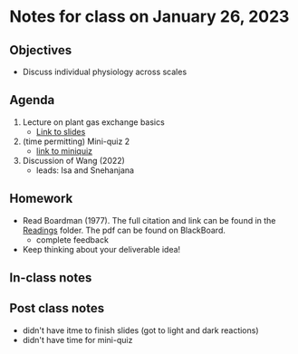 # Notes for class on January 26, 2023

## Objectives
- Discuss individual physiology across scales

## Agenda
1. Lecture on plant gas exchange basics
	- [Link to slides](../lecture_slides/slides_01.24.2023.pdf)
2. (time permitting) Mini-quiz 2
	- [link to miniquiz](../miniquizzes/miniquiz2_01.26.2023.pdf)
3. Discussion of Wang (2022)
	- leads: Isa and Snehanjana

## Homework
- Read Boardman (1977). The full citation and link can be found in the 
[Readings](../readings) folder. The pdf can be found on BlackBoard.
	- complete feedback
- Keep thinking about your deliverable idea!

## In-class notes

## Post class notes
- didn't have itme to finish slides (got to light and dark reactions)
- didn't have time for mini-quiz